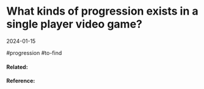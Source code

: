 # What kinds of progression exists in a single player video game?
2024-01-15


 #progression #to-find

#### Related:


#### Reference:
